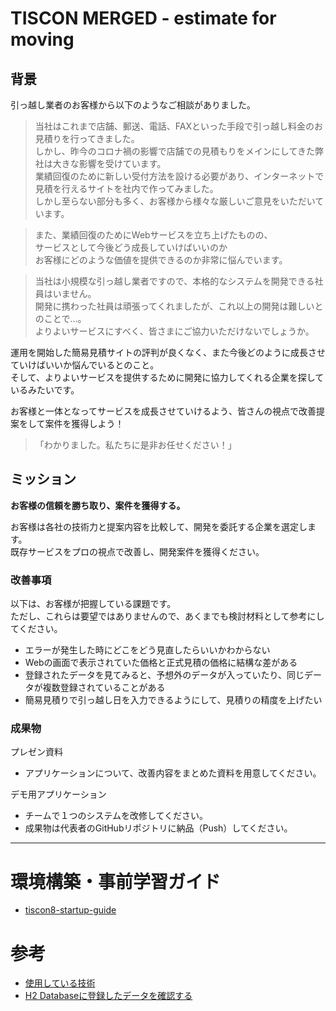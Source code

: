 # TISCON MERGED - estimate for moving
## 背景

引っ越し業者のお客様から以下のようなご相談がありました。

> 当社はこれまで店舗、郵送、電話、FAXといった手段で引っ越し料金のお見積りを行ってきました。  
> しかし、昨今のコロナ禍の影響で店舗での見積もりをメインにしてきた弊社は大きな影響を受けています。  
> 業績回復のために新しい受付方法を設ける必要があり、インターネットで見積を行えるサイトを社内で作ってみました。  
> しかし至らない部分も多く、お客様から様々な厳しいご意見をいただいています。

> また、業績回復のためにWebサービスを立ち上げたものの、  
> サービスとして今後どう成長していけばいいのか  
> お客様にどのような価値を提供できるのか非常に悩んでいます。

> 当社は小規模な引っ越し業者ですので、本格的なシステムを開発できる社員はいません。  
> 開発に携わった社員は頑張ってくれましたが、これ以上の開発は難しいとのことで…。  
> よりよいサービスにすべく、皆さまにご協力いただけないでしょうか。

運用を開始した簡易見積サイトの評判が良くなく、また今後どのように成長させていけばいいか悩んでいるとのこと。  
そして、よりよいサービスを提供するために開発に協力してくれる企業を探しているみたいです。  

お客様と一体となってサービスを成長させていけるよう、皆さんの視点で改善提案をして案件を獲得しよう！

> 「わかりました。私たちに是非お任せください！」

## ミッション

**お客様の信頼を勝ち取り、案件を獲得する。**

お客様は各社の技術力と提案内容を比較して、開発を委託する企業を選定します。  
既存サービスをプロの視点で改善し、開発案件を獲得ください。

### 改善事項

以下は、お客様が把握している課題です。  
ただし、これらは要望ではありませんので、あくまでも検討材料として参考にしてください。

 - エラーが発生した時にどこをどう見直したらいいかわからない
 - Webの画面で表示されていた価格と正式見積の価格に結構な差がある
 - 登録されたデータを見てみると、予想外のデータが入っていたり、同じデータが複数登録されていることがある
 - 簡易見積りで引っ越し日を入力できるようにして、見積りの精度を上げたい

### 成果物

プレゼン資料
 - アプリケーションについて、改善内容をまとめた資料を用意してください。

デモ用アプリケーション
 - チームで１つのシステムを改修してください。
 - 成果物は代表者のGitHubリポジトリに納品（Push）してください。

---

# 環境構築・事前学習ガイド
- [tiscon8-startup-guide](https://github.com/tiscon/tiscon8-startup-guide)

# 参考

- [使用している技術](https://github.com/tiscon/tiscon8-startup-guide/blob/master/content/aboutUsingTechnology.md)
- [H2 Databaseに登録したデータを確認する](https://github.com/tiscon/tiscon8-startup-guide/blob/master/content/h2Database.md)

